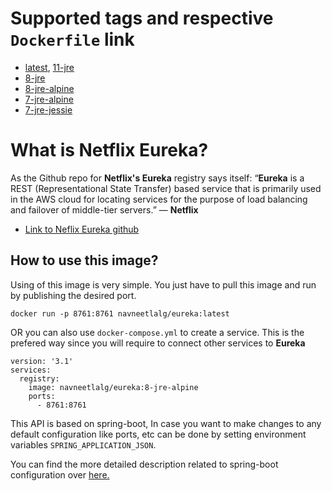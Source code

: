 # Supported tags and respective `Dockerfile` link
- [latest](https://github.com/navneetlal/netflix-eureka/tree/master/docker-images/11-jre), [11-jre](https://github.com/navneetlal/netflix-eureka/tree/master/docker-images/11-jre)
- [8-jre](https://github.com/navneetlal/netflix-eureka/blob/master/docker-images/8-jre)
- [8-jre-alpine](https://github.com/navneetlal/netflix-eureka/blob/master/docker-images/8-jre-alpine)
- [7-jre-alpine](https://github.com/navneetlal/netflix-eureka/blob/master/docker-images/7-jre-alpine)
- [7-jre-jessie](https://github.com/navneetlal/netflix-eureka/blob/master/docker-images/7-jre-jessie)

# What is Netflix Eureka?
As the Github repo for **Netflix's Eureka** registry says itself: “**Eureka** is a REST (Representational State Transfer) based service that is primarily used in the AWS cloud for locating services for the purpose of load balancing and failover of middle-tier servers.” — **Netflix**

 - [Link to Neflix Eureka github](https://github.com/Netflix/eureka)
 
 ## How to use this image?
 Using of this image is very simple. You just have to pull this image and run by publishing the desired port.
 ```
docker run -p 8761:8761 navneetlalg/eureka:latest
```
OR you can also use `docker-compose.yml` to create a service. This is the prefered way since you will require to connect other services to **Eureka**
```
version: '3.1'
services:
  registry:
    image: navneetlalg/eureka:8-jre-alpine
    ports:
      - 8761:8761
```
This API is based on spring-boot, In case you want to make changes to any default configuration like ports, etc can be done by setting environment variables `SPRING_APPLICATION_JSON`.

You can find the more detailed description related to spring-boot configuration over [here.](https://docs.spring.io/spring-boot/docs/current/reference/html/boot-features-external-config.html)
